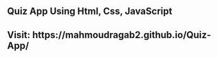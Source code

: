 <h2>Quiz App Using Html, Css, JavaScript</h2>
<h2>Visit: <span>https://mahmoudragab2.github.io/Quiz-App/</span></h2>
